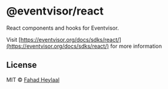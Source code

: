 # @eventvisor/react <!-- omit in toc -->

React components and hooks for Eventvisor.

Visit [https://eventvisor.org/docs/sdks/react/](https://eventvisor.org/docs/sdks/react/) for more information

## License <!-- omit in toc -->

MIT © [Fahad Heylaal](https://fahad19.com)
